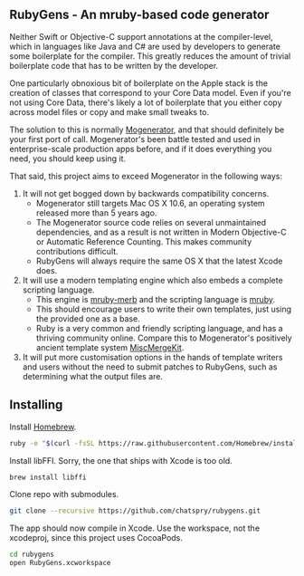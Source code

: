 RubyGens - An mruby-based code generator
----------------------------------------

Neither Swift or Objective-C support annotations at the compiler-level, which in
languages like Java and C# are used by developers to generate some boilerplate
for the compiler. This greatly reduces the amount of trivial boilerplate code
that has to be written by the developer.

One particularly obnoxious bit of boilerplate on the Apple stack is the creation
of classes that correspond to your Core Data model. Even if you're not using
Core Data, there's likely a lot of boilerplate that you either copy across model
files or copy and make small tweaks to.

The solution to this is normally [Mogenerator][Mogen], and that should
definitely be your first port of call. Mogenerator's been battle tested and used
in enterprise-scale production apps before, and if it does everything you need,
you should keep using it.

That said, this project aims to exceed Mogenerator in the following ways:

1. It will not get bogged down by backwards compatibility concerns.
   * Mogenerator still targets Mac OS X 10.6, an operating system released more
     than 5 years ago.
   * The Mogenerator source code relies on several unmaintained dependencies,
     and as a result is not written in Modern Objective-C or Automatic Reference
     Counting. This makes community contributions difficult.
   * RubyGens will always require the same OS X that the latest Xcode does.
2. It will use a modern templating engine which also embeds a complete scripting
   language.
   * This engine is [mruby-merb] and the scripting language is [mruby].
   * This should encourage users to write their own templates, just using the
     provided one as a base.
   * Ruby is a very common and friendly scripting language, and has a thriving
     community online. Compare this to Mogenerator's positively ancient
     template system [MiscMergeKit].
3. It will put more customisation options in the hands of template writers and
   users without the need to submit patches to RubyGens, such as determining
   what the output files are.

[Mogen]: https://github.com/rentzsch/mogenerator
[mruby-merb]: https://github.com/pbosetti/mruby-merb
[mruby]: https://github.com/mruby/mruby
[MiscMergeKit]: https://www.google.com/search?q=MiscMergeKit

Installing
----------

Install [Homebrew].

```sh
ruby -e "$(curl -fsSL https://raw.githubusercontent.com/Homebrew/install/master/install)"
```

Install libFFI. Sorry, the one that ships with Xcode is too old.

```sh
brew install libffi
```

Clone repo with submodules.

```sh
git clone --recursive https://github.com/chatspry/rubygens.git
```

The app should now compile in Xcode. Use the workspace, not the xcodeproj, since
this project uses CocoaPods.

```sh
cd rubygens
open RubyGens.xcworkspace
```

[Homebrew]: http://brew.sh/
